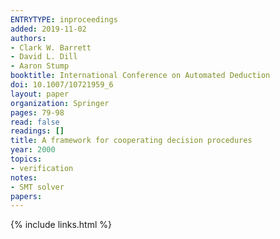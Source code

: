 ```yaml
---
ENTRYTYPE: inproceedings
added: 2019-11-02
authors:
- Clark W. Barrett
- David L. Dill
- Aaron Stump
booktitle: International Conference on Automated Deduction
doi: 10.1007/10721959_6
layout: paper
organization: Springer
pages: 79-98
read: false
readings: []
title: A framework for cooperating decision procedures
year: 2000
topics:
- verification
notes:
- SMT solver
papers:
---
```


{% include links.html %}
